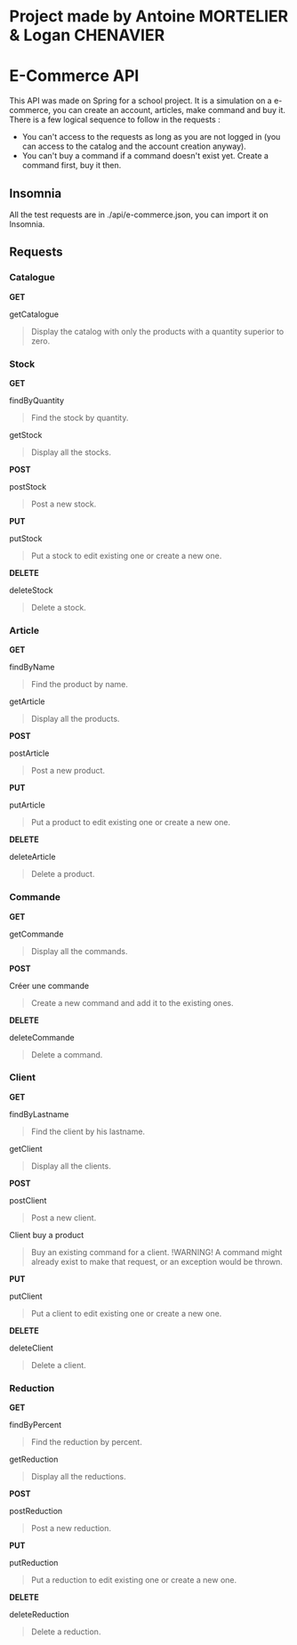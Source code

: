 # Project made by Antoine MORTELIER & Logan CHENAVIER

# E-Commerce API

This API was made on Spring for a school project.
It is a simulation on a e-commerce, you can create an account, articles, make command and buy it.
There is a few logical sequence to follow in the requests :

- You can't access to the requests as long as you are not logged in (you can access to the catalog and the account creation anyway).
- You can't buy a command if a command doesn't exist yet. Create a command first, buy it then.

## Insomnia

All the test requests are in ./api/e-commerce.json, you can import it on Insomnia.

## Requests

### Catalogue

**GET**

getCatalogue

> Display the catalog with only the products with a quantity superior to zero.

### Stock

**GET**

findByQuantity

> Find the stock by quantity.

getStock

> Display all the stocks.

**POST**

postStock

> Post a new stock.

**PUT**

putStock

> Put a stock to edit existing one or create a new one.

**DELETE**

deleteStock

> Delete a stock.

### Article

**GET**

findByName

> Find the product by name.

getArticle

> Display all the products.

**POST**

postArticle

> Post a new product.

**PUT**

putArticle

> Put a product to edit existing one or create a new one.

**DELETE**

deleteArticle

> Delete a product.

### Commande

**GET**

getCommande

> Display all the commands.

**POST**

Créer une commande

> Create a new command and add it to the existing ones.

**DELETE**

deleteCommande

> Delete a command.

### Client

**GET**

findByLastname

> Find the client by his lastname.

getClient

> Display all the clients.

**POST**

postClient

> Post a new client.

Client buy a product

> Buy an existing command for a client. !WARNING! A command might already exist to make that request, or an exception would be thrown.

**PUT**

putClient

> Put a client to edit existing one or create a new one.

**DELETE**

deleteClient

> Delete a client.

### Reduction

**GET**

findByPercent

> Find the reduction by percent.

getReduction

> Display all the reductions.

**POST**

postReduction

> Post a new reduction.

**PUT**

putReduction

> Put a reduction to edit existing one or create a new one.

**DELETE**

deleteReduction

> Delete a reduction.

